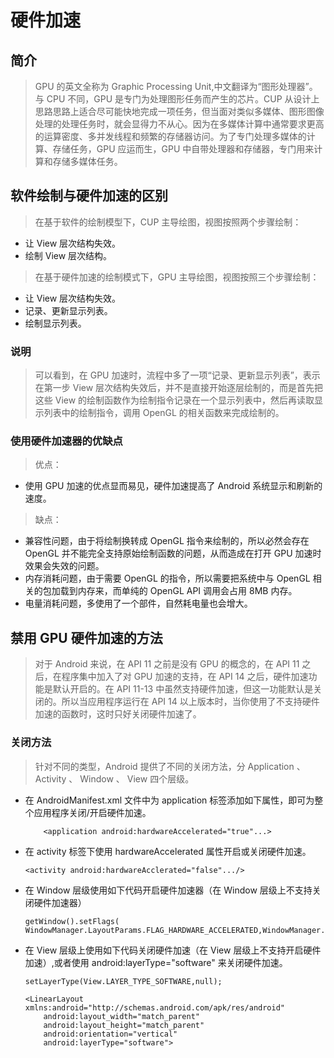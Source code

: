 # 硬件加速
## 简介
 > GPU 的英文全称为 Graphic Processing Unit,中文翻译为“图形处理器”。与 CPU 不同，GPU 是专门为处理图形任务而产生的芯片。CUP 从设计上思路思路上适合尽可能快地完成一项任务，但当面对类似多媒体、图形图像处理的处理任务时，就会显得力不从心。因为在多媒体计算中通常要求更高的运算密度、多并发线程和频繁的存储器访问。为了专门处理多媒体的计算、存储任务，GPU 应运而生，GPU 中自带处理器和存储器，专门用来计算和存储多媒体任务。
 
## 软件绘制与硬件加速的区别
 > 在基于软件的绘制模型下，CUP 主导绘图，视图按照两个步骤绘制：
 
 - 让 View 层次结构失效。
 - 绘制 View 层次结构。
 
 > 在基于硬件加速的绘制模式下，GPU 主导绘图，视图按照三个步骤绘制：
 
 - 让 View 层次结构失效。
 - 记录、更新显示列表。
 - 绘制显示列表。
 
### 说明
 > 可以看到，在 GPU 加速时，流程中多了一项“记录、更新显示列表”，表示在第一步 View 层次结构失效后，并不是直接开始逐层绘制的，而是首先把这些 View 的绘制函数作为绘制指令记录在一个显示列表中，然后再读取显示列表中的绘制指令，调用 OpenGL 的相关函数来完成绘制的。
 
### 使用硬件加速器的优缺点
 > 优点：
 
 - 使用 GPU 加速的优点显而易见，硬件加速提高了 Android 系统显示和刷新的速度。


 > 缺点：
 
 - 兼容性问题，由于将绘制换转成 OpenGL 指令来绘制的，所以必然会存在 OpenGL 并不能完全支持原始绘制函数的问题，从而造成在打开 GPU 加速时效果会失效的问题。
 - 内存消耗问题，由于需要 OpenGL 的指令，所以需要把系统中与 OpenGL 相关的包加载到内存来，而单纯的 OpenGL API 调用会占用 8MB 内存。
 - 电量消耗问题，多使用了一个部件，自然耗电量也会增大。

## 禁用 GPU 硬件加速的方法
 > 对于 Android 来说，在 API 11 之前是没有 GPU 的概念的，在 API 11 之后，在程序集中加入了对 GPU 加速的支持，在 API 14 之后，硬件加速功能是默认开启的。在 API 11-13 中虽然支持硬件加速，但这一功能默认是关闭的。所以当应用程序运行在 API 14 以上版本时，当你使用了不支持硬件加速的函数时，这时只好关闭硬件加速了。

### 关闭方法
 > 针对不同的类型，Android 提供了不同的关闭方法，分 Application 、 Activity 、 Window 、 View 四个层级。
 
 - 在 AndroidManifest.xml 文件中为 application 标签添加如下属性，即可为整个应用程序关闭/开启硬件加速。
 
	```
		<application android:hardwareAccelerated="true"...>
	```

 - 在 activity 标签下使用 hardwareAccelerated 属性开启或关闭硬件加速。
 
	```
	<activity android:hardwareAcclerated="false".../>
	```

 - 在 Window 层级使用如下代码开启硬件加速器（在 Window 层级上不支持关闭硬件加速器）
  
	```
	getWindow().setFlags(
	WindowManager.LayoutParams.FLAG_HARDWARE_ACCELERATED,WindowManager.LayoutParams.FLAG_HARDWARE_ACCELERATED);
	```

 - 在 View 层级上使用如下代码关闭硬件加速（在 View 层级上不支持开启硬件加速）,或者使用 android:layerType="software" 来关闭硬件加速。
  
	```
	setLayerType(View.LAYER_TYPE_SOFTWARE,null);
	```
	```
	<LinearLayout xmlns:android="http://schemas.android.com/apk/res/android"
		android:layout_width="match_parent"
		android:layout_height="match_parent"
		android:orientation="vertical"
		android:layerType="software">
	```